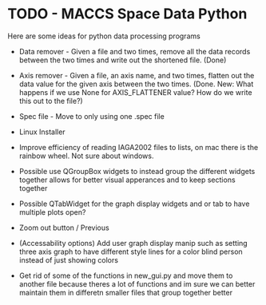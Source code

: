 # TODO - MACCS Space Data Python #

Here are some ideas for python data processing programs

* Data remover - Given a file and two times, remove all the data records
  between the two times and write out the shortened file. (Done)
  
* Axis remover - Given a file, an axis name, and two times, flatten
  out the data value for the given axis between the two times. (Done. New: What happens if we use None for AXIS_FLATTENER value? How do we write this out to the file?)
  
* Spec file - Move to only using one .spec file

* Linux Installer

* Improve efficiency of reading IAGA2002 files to lists, on mac there is the rainbow wheel. Not sure about windows.

* Possible use QGroupBox widgets to instead group the different widgets together
  allows for better visual apperances and to keep sections together

* Possible QTabWidget for the graph display widgets and or tab to have multiple plots open?

* Zoom out button / Previous

* (Accessability options) Add user graph display manip such as setting three axis graph to have different style lines  for a color blind person instead of just showing colors

* Get rid of some of the functions in new_gui.py and move them to another file because theres a lot of functions
  and im sure we can better maintain them in differetn smaller files that group together better
